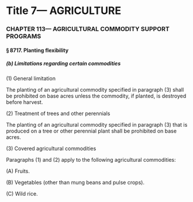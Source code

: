 
# Title 7— AGRICULTURE
### CHAPTER 113— AGRICULTURAL COMMODITY SUPPORT PROGRAMS
#### § 8717. Planting flexibility
##### (b) Limitations regarding certain commodities

(1) General limitation

The planting of an agricultural commodity specified in paragraph (3) shall be prohibited on base acres unless the commodity, if planted, is destroyed before harvest.

(2) Treatment of trees and other perennials

The planting of an agricultural commodity specified in paragraph (3) that is produced on a tree or other perennial plant shall be prohibited on base acres.

(3) Covered agricultural commodities

Paragraphs (1) and (2) apply to the following agricultural commodities:

(A) Fruits.

(B) Vegetables (other than mung beans and pulse crops).

(C) Wild rice.
